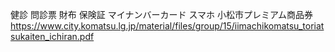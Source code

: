 健診
問診票
財布 保険証 マイナンバーカード
スマホ
小松市プレミアム商品券
https://www.city.komatsu.lg.jp/material/files/group/15/iimachikomatsu_toriatsukaiten_ichiran.pdf